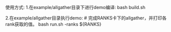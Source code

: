 使用方式: 
1.在example/allgather目录下进行demo编译:
    bash build.sh

2.在example/allgather目录执行demo:
    # 完成RANKS卡下的allgather，并打印各rank获取的值。
    bash run.sh -ranks ${RANKS} 